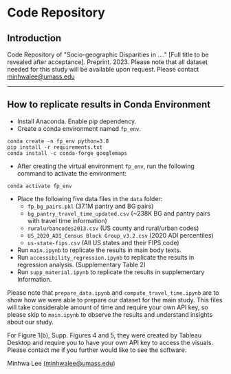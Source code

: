 # Code Repository

## Introduction 

Code Repository of "Socio-geographic Disparities in ...." [Full title to be revealed after acceptance]. Preprint. 2023. Please note that all dataset needed for this study will be available upon request. Please contact minhwalee@umass.edu

----------
## How to replicate results in Conda Environment

- Install Anaconda. Enable pip dependency. 
- Create a conda environment named `fp_env`. 

```conda
conda create -n fp_env python=3.8
pip install -r requirements.txt
conda install -c conda-forge googlemaps
```
- After creating the virtual environment `fp_env`, run the following command to activate the environment: 
```conda
conda activate fp_env
```

- Place the following five data files in the `data` folder:
    - `fp_bg_pairs.pkl` (37.1M pantry and BG pairs)
    - `bg_pantry_travel_time_updated.csv` (~238K BG and pantry pairs with travel time information)
    - `ruralurbancodes2013.csv` (US county and rural/urban codes)
    - `US_2020_ADI_Census Block Group_v3.2.csv` (2020 ADI percentiles)
    - `us-state-fips.csv` (All US states and their FIPS code)
- Run `main.ipynb` to replicate the results in main body texts. 
- Run `accessibility_regression.ipynb` to replicate the results in regression analysis. (Supplementary Table 2)
- Run `supp_material.ipynb` to replicate the results in supplementary Information. 


Please note that `prepare_data.ipynb` and `compute_travel_time.ipynb` are to show how we were able to prepare our dataset for the main study. This files will take considerable amount of time and require your own API key, so please skip to `main.ipynb` to observe the results and understand insights about our study. 

For Figure 1(b), Supp. Figures 4 and 5, they were created by Tableau Desktop and require you to have your own API key to access the visuals. Please contact me if you further would like to see the software. 

Minhwa Lee (minhwalee@umass.edu)
